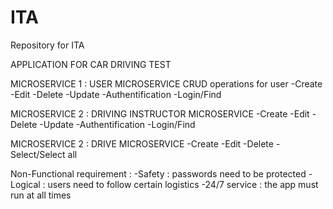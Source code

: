 # ITA
Repository for ITA

APPLICATION FOR CAR DRIVING TEST

MICROSERVICE 1 : USER MICROSERVICE
CRUD operations for user
-Create
-Edit
-Delete
-Update
-Authentification
-Login/Find

MICROSERVICE 2 : DRIVING INSTRUCTOR MICROSERVICE
-Create
-Edit
-Delete
-Update
-Authentification
-Login/Find

MICROSERVICE 2 : DRIVE MICROSERVICE
-Create
-Edit
-Delete
-Select/Select all

Non-Functional requirement : 
-Safety : passwords need to be protected
-Logical : users need to follow certain logistics
-24/7 service : the app must run at all times

